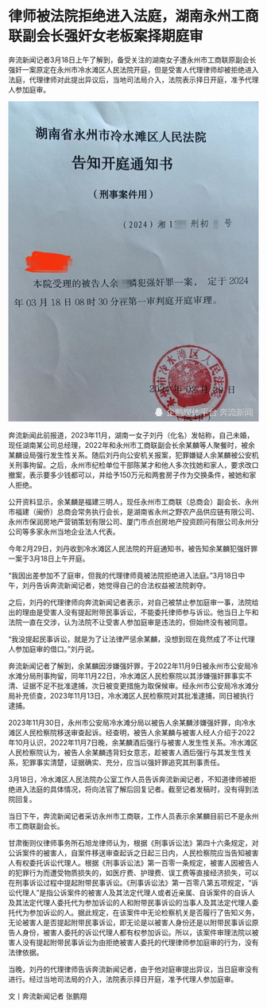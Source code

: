 # 律师被法院拒绝进入法庭，湖南永州工商联副会长强奸女老板案择期庭审

奔流新闻记者3月18日上午了解到，备受关注的湖南女子遭永州市工商联原副会长强奸一案原定在永州市冷水滩区人民法院开庭，但是受害人代理律师却被拒绝进入法庭，代理律师对此提出异议后，当地司法局介入，法院表示择日开庭，准予代理人参加庭审。

![ac1e3b569dfc646ee08810bb9e30d73d.jpg](https://raw.githubusercontent.com/qqhsx/qqnews_image/main/2024/03/18/律师被法院拒绝进入法庭，湖南永州工商联副会长强奸女老板案择期庭审/ac1e3b569dfc646ee08810bb9e30d73d.jpg)

奔流新闻此前报道，2023年11月，湖南一女子刘丹（化名）发帖称，自己未婚，现任湖南某公司总经理，2022年和永州市工商联副会长余某麟等人聚餐时，被余某麟设局强行发生性关系。随后刘丹向公安机关报案，犯罪嫌疑人余某麟被公安机关刑事拘留。之后，永州市纪检单位干部陈某才和他人多次找她和家人，要求改口撤案，表示要多少钱都可以，并给予150万元和两套房子作为交换条件，被她和家人拒绝。

公开资料显示，余某麟是福建三明人，现任永州市工商联（总商会）副会长、永州市福建（闽侨）总商会常务执行会长，是湖南省永州之野农产品供应链有限公司、永州市保润房地产营销策划有限公司、厦门市点创房地产投资顾问有限公司永州分公司等多家永州当地企业法人代表。

今年2月29日，刘丹收到冷水滩区人民法院的开庭通知书，被告知余某麟犯强奸罪一案于3月18日上午开庭。

“我因出差参加不了庭审，但我的代理律师竟被法院拒绝进入法庭。”3月18日中午，刘丹告诉奔流新闻记者，她觉得自己的合法权益被法院剥夺。

之后，刘丹的代理律师向奔流新闻记者表示，对自己被禁止参加庭审一事，法院给出的理由是受害人没有提起附带民事诉讼，不能委托律师参与诉讼。他当日上午和法院一直在交涉，认为法院不让受害人参加庭审是违法的，但始终没有被同意。

“我没提起民事诉讼，就是为了让法律严惩余某麟，没想到现在竟然成了不让代理人参加庭审的借口。”刘丹说。

奔流新闻记者了解到，余某麟因涉嫌强奸罪，于2022年11月9日被永州市公安局冷水滩分局刑事拘留，同年11月22日，冷水滩区人民检察院以其涉嫌强奸罪事实不清、证据不足不批准逮捕，次日被变更措施为取保候审。经永州市公安局冷水滩分局补充侦查，2023年11月13日，冷水滩区人民检察院对其批准逮捕，同日被执行逮捕。

2023年11月30日，永州市公安局冷水滩分局以被告人余某麟涉嫌强奸罪，向冷水滩区人民检察院移送审查起诉。经查明，被告人余某麟与被害人经人介绍于2022年10月认识，2022年11月7日晚，余某麟酒后强行与被害人发生性关系。冷水滩区人民检察院认为，被告人余某麟违背妇女意志，趁被害人酒后强行与其发生性关系，犯罪事实清楚，证据确实、充分，应当以强奸罪追究其刑事责任。

3月18日，冷水滩区人民法院办公室工作人员告诉奔流新闻记者，不知道律师被拒绝进入法庭的具体情况，将向法官了解后回复记者。截至记者发稿时，没有得到法院回复。

当日下午，奔流新闻记者采访永州市工商联，工作人员表示余某麟目前已不是永州市工商联副会长。

甘肃衡则仪律师事务所石旭龙律师认为，根据《刑事诉讼法》第四十六条规定，对公诉案件的被害人，自案件移送审查起诉之日起三日内，人民检察院应当告知被害人有权委托诉讼代理人。根据《刑事诉讼法》第一百零一条规定，被害人因被告人的犯罪行为而遭受物质损失的，如医疗费、护理费、误工费等直接经济损失，可以在刑事诉讼过程中提起附带民事诉讼。《刑事诉讼法》第一百零八第五项规定，“诉讼代理人”是指公诉案件的被害人及其法定代理人或者近亲属、自诉案件的自诉人及其法定代理人委托代为参加诉讼的人和附带民事诉讼的当事人及其法定代理人委托代为参加诉讼的人。据此规定，在该案件中无论检察机关是否履行了告知义务，无论被害人是否提起附带民事诉讼，即无论是以被害人身份还是以附带民事诉讼原告人身份，被害人委托的诉讼代理人都有权参加诉讼。所以，该案件审理法院以被害人没有提起附带民事诉讼为由拒绝被害人委托的代理律师参加庭审的行为，没有法律依据。

当晚，刘丹的代理律师告诉奔流新闻记者，由于他对庭审提出异议，当日庭审没有进行。经过当地司法局的介入，法院表示择日开庭，准予代理人参加庭审。

文丨奔流新闻记者 张鹏翔

